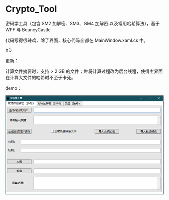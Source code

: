 # Crypto_Tool
密码学工具（包含 SM2 加解密、SM3、SM4 加解密 以及常用哈希算法），基于 WPF 与 BouncyCastle

代码写得很辣鸡，除了界面，核心代码全都在 MainWindow.xaml.cs 中。

XD

更新：

计算文件摘要时，支持 > 2 GB 的文件；并将计算过程改为后台线程，使得主界面在计算大文件的哈希时不至于卡死。

demo：

![demo](https://github.com/dds2333/Crypto_Tool/blob/master/demo.png)

